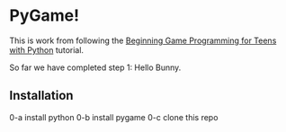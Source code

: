PyGame!
=======

This is work from following the [Beginning Game Programming for Teens with Python](https://www.raywenderlich.com/2795-beginning-game-programming-for-teens-with-python) tutorial.

So far we have completed step 1: Hello Bunny.

Installation
------------
0-a install python
0-b install pygame
0-c clone this repo

